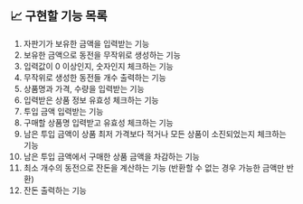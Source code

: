 ## 📈 구현할 기능 목록
1. 자판기가 보유한 금액을 입력받는 기능
2. 보유한 금액으로 동전을 무작위로 생성하는 기능
3. 입력값이 0 이상인지, 숫자인지 체크하는 기능
4. 무작위로 생성한 동전들 개수 출력하는 기능
5. 상품명과 가격, 수량을 입력받는 기능
6. 입력받은 상품 정보 유효성 체크하는 기능
7. 투입 금액 입력받는 기능
8. 구매할 상품명 입력받고 유효성 체크하는 기능
11. 남은 투입 금액이 상품 최저 가격보다 적거나 모든 상품이 소진되었는지 체크하는 기능
12. 남은 투입 금액에서 구매한 상품 금액을 차감하는 기능
13. 최소 개수의 동전으로 잔돈을 계산하는 기능 (반환할 수 없는 경우 가능한 금액만 반환)
14. 잔돈 출력하는 기능